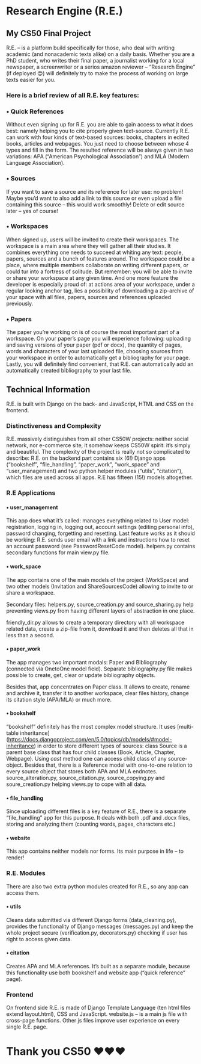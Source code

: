 # Research Engine (R.E.)
## My CS50 Final Project

R.E. – is a platform build specifically for those, who deal with writing academic (and nonacademic texts alike) on a daily basis. Whether you are a PhD student, who writes their final paper, a journalist working for a local newspaper, a screenwriter or a serios amazon reviewer – “Research Engine” (if deployed 😊) will definitely try to make the process of working on large texts easier for you. 

### Here is a brief review of all R.E. key features:

### • Quick References
Without even signing up for R.E. you are able to gain access to what it does best: namely helping you to cite properly given text-source. Currently R.E. can work with four kinds of text-based sources: books, chapters in edited books, articles and webpages. You just need to choose between whose 4 types and fill in the form. The resulted reference will be always given in two variations: APA (“American Psychological Association”) and MLA (Modern Language Association).

### • Sources
If you want to save a source and its reference for later use: no problem! Maybe you’d want to also add a link to this source or even upload a file containing this source – this would work smoothly! Delete or edit source later – yes of course!

### • Workspaces
When signed up, users will be invited to create their workspaces. The workspace is a main area where they will gather all their studies. It combines everything one needs to succeed at whiting any text: people, papers, sources and a bunch of features around. The workspace could be a place, where multiple members collaborate on writing different papers, or could tur into a fortress of solitude. But remember: you will be able to invite or share your workspace at any given time. And one more feature the developer is especially proud of: at actions area of your workspace, under a regular looking anchor tag, lies a possibility of downloading a zip-archive of your space with all files, papers, sources and references uploaded previously.

### • Papers
The paper you’re working on is of course the most important part of a workspace. On your paper’s page you will experience following: uploading and saving versions of your paper (pdf or docx), the quantity of pages, words and characters of your last uploaded file, choosing sources from your workspace in order to automatically get a bibliography for your page. Lastly, you will definitely find convenient, that R.E. can automatically add an automatically created bibliography to your last file.

## Technical Information

R.E. is built with Django on the back- and JavaScript, HTML and CSS on the frontend.

### Distinctiveness and Complexity

R.E. massively distinguishes from all other CS50W projects: neither social network, nor e-commerce site, it somehow keeps CS50W spirit: it’s simply and beautiful. The complexity of the project is really not so complicated to describe: R.E. on the backend part contains six (6!) Django apps (“bookshelf”, “file_handling”, “paper_work”, “work_space” and “user_management) and two python helper modules (“utils”, “citation”), which files are used across all apps. R.E has fifteen (15!) models altogether.

### R.E Applications

#### • user_management

This app does what it’s called: manages everything related to User model: registration, logging in, logging out, account settings (editing personal info), password changing, forgetting and resetting. 
Last feature works as it should be working: R.E. sends user email with a link and instructions how to reset an account password (see PasswordResetCode model).
helpers.py contains secondary functions for main view.py file.

####  • work_space

The app contains one of the main models of the project (WorkSpace) and two other models (Invitation and ShareSourcesCode) allowing to invite to or share a workspace. 

Secondary files: helpers.py, source_creation.py and source_sharing.py help preventing views.py from having different layers of abstraction in one place.

friendly_dir.py allows to create a temporary directory with all workspace related data, create a zip-file from it, download it and then deletes all that in less than a second.

#### • paper_work

The app manages two important modals: Paper and Bibliography (connected via OnetoOne model field).
Separate bibliography.py file makes possible to create, get, clear or update bibliography objects.

Besides that, app concentrates on Paper class. It allows to create, rename and archive it, transfer it to another workspace, clear files history, change its citation style (APA/MLA) or much more.

#### • bookshelf

“bookshelf” definitely has the most complex model structure. It uses [multi-table inheritance] (https://docs.djangoproject.com/en/5.0/topics/db/models/#model-inheritance) in order to store different types of sources:
class Source is a parent base class that has four child classes (Book, Article, Chapter, Webpage). Using _cast_ method one can access child class of any source-object.
Besides that, there is a Reference model with one-to-one relation to every source object that stores both APA and MLA endnotes.
source_alteration.py, source_citation.py, source_copying.py and soure_creation.py helping views.py to cope with all data.

#### • file_handling

Since uploading different files is a key feature of R.E., there is a separate “file_handling” app for this purpose. It deals with both .pdf and .docx files, storing and analyzing them (counting words, pages, characters etc.) 

#### • website
This app contains neither models nor forms. Its main purpose in life – to render!


### R.E. Modules

There are also two extra python modules created for R.E., so any app can access them.

#### • utils

Cleans data submitted via different Django forms (data_cleaning.py), provides the functionality of Django messages (messages.py) and keep the whole project secure (verification.py, decorators.py) checking if user has right to access given data.

#### • citation
Creates APA and MLA references. It’s built as a separate module, because this functionality use both bookshelf and website app (“quick reference” page).

### Frontend

On frontend side R.E. is made of Django Template Language (ten html files extend layout.html), CSS and JavaScript.
website.js – is a main js file with cross-page functions. Other js files improve user experience on every single R.E. page.


# Thank you CS50 ❤️❤️❤️
